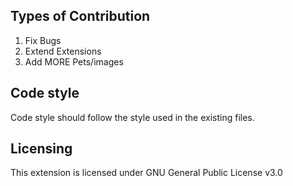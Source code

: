 
## Types of Contribution
1. Fix Bugs
2. Extend Extensions
3. Add MORE Pets/images

## Code style
Code style should follow the style used in the existing files.

## Licensing
This extension is licensed under GNU General Public License v3.0

